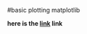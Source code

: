 #basic plotting matplotlib 

__here is the [link](https://pythonprogramming.net/matplotlib-intro-tutorial/) link__
